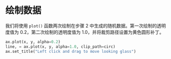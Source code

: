 # 绘制数据

我们将使用 `plot()` 函数两次绘制在步骤 2 中生成的随机数据。第一次绘制的透明度值为 0.2，第二次绘制的透明度值为 1.0，并将裁剪路径设置为黄色圆形补丁。

```python
ax.plot(x, y, alpha=0.2)
line, = ax.plot(x, y, alpha=1.0, clip_path=circ)
ax.set_title("Left click and drag to move looking glass")
```

